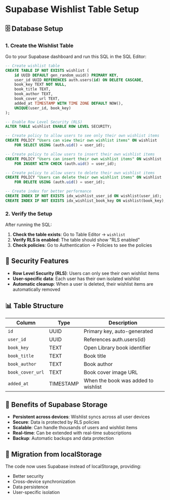 # Supabase Wishlist Table Setup

## 🗄️ Database Setup

### 1. Create the Wishlist Table

Go to your Supabase dashboard and run this SQL in the SQL Editor:

```sql
-- Create wishlist table
CREATE TABLE IF NOT EXISTS wishlist (
    id UUID DEFAULT gen_random_uuid() PRIMARY KEY,
    user_id UUID REFERENCES auth.users(id) ON DELETE CASCADE,
    book_key TEXT NOT NULL,
    book_title TEXT,
    book_author TEXT,
    book_cover_url TEXT,
    added_at TIMESTAMP WITH TIME ZONE DEFAULT NOW(),
    UNIQUE(user_id, book_key)
);

-- Enable Row Level Security (RLS)
ALTER TABLE wishlist ENABLE ROW LEVEL SECURITY;

-- Create policy to allow users to see only their own wishlist items
CREATE POLICY "Users can view their own wishlist items" ON wishlist
    FOR SELECT USING (auth.uid() = user_id);

-- Create policy to allow users to insert their own wishlist items
CREATE POLICY "Users can insert their own wishlist items" ON wishlist
    FOR INSERT WITH CHECK (auth.uid() = user_id);

-- Create policy to allow users to delete their own wishlist items
CREATE POLICY "Users can delete their own wishlist items" ON wishlist
    FOR DELETE USING (auth.uid() = user_id);

-- Create index for better performance
CREATE INDEX IF NOT EXISTS idx_wishlist_user_id ON wishlist(user_id);
CREATE INDEX IF NOT EXISTS idx_wishlist_book_key ON wishlist(book_key);
```

### 2. Verify the Setup

After running the SQL:

1. **Check the table exists**: Go to Table Editor → `wishlist`
2. **Verify RLS is enabled**: The table should show "RLS enabled"
3. **Check policies**: Go to Authentication → Policies to see the policies

## 🔐 Security Features

- **Row Level Security (RLS)**: Users can only see their own wishlist items
- **User-specific data**: Each user has their own isolated wishlist
- **Automatic cleanup**: When a user is deleted, their wishlist items are automatically removed

## 📊 Table Structure

| Column | Type | Description |
|--------|------|-------------|
| `id` | UUID | Primary key, auto-generated |
| `user_id` | UUID | References auth.users(id) |
| `book_key` | TEXT | Open Library book identifier |
| `book_title` | TEXT | Book title |
| `book_author` | TEXT | Book author |
| `book_cover_url` | TEXT | Book cover image URL |
| `added_at` | TIMESTAMP | When the book was added to wishlist |

## 🚀 Benefits of Supabase Storage

- **Persistent across devices**: Wishlist syncs across all user devices
- **Secure**: Data is protected by RLS policies
- **Scalable**: Can handle thousands of users and wishlist items
- **Real-time**: Can be extended with real-time subscriptions
- **Backup**: Automatic backups and data protection

## 🔧 Migration from localStorage

The code now uses Supabase instead of localStorage, providing:
- Better security
- Cross-device synchronization
- Data persistence
- User-specific isolation 